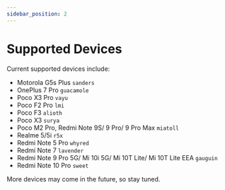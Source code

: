 ```yaml
---
sidebar_position: 2
---
```


# Supported Devices #

Current supported devices include:

- Motorola G5s Plus `sanders`
- OnePlus 7 Pro `guacamole`
- Poco X3 Pro `vayu`
- Poco F2 Pro `lmi`
- Poco F3 `alioth`
- Poco X3 `surya`
- Poco M2 Pro, Redmi Note 9S/ 9 Pro/ 9 Pro Max `miatoll`
- Realme 5/5i `r5x`
- Redmi Note 5 Pro `whyred`
- Redmi Note 7 `lavender`
- Redmi Note 9 Pro 5G/ Mi 10i 5G/ Mi 10T Lite/ Mi 10T Lite EEA `gauguin`
- Redmi Note 10 Pro `sweet`
 
More devices may come in the future, so stay tuned.